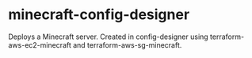 # minecraft-config-designer
Deploys a Minecraft server. Created in config-designer using terraform-aws-ec2-minecraft and terraform-aws-sg-minecraft.
